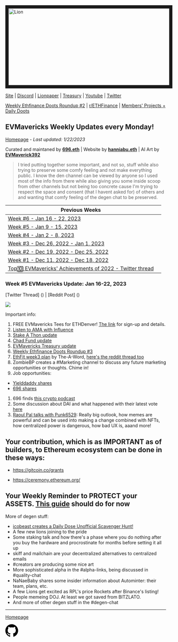 <meta name="viewport" content="width=device-width,initial-scale=1">
<link rel="stylesheet" href="https://etheralpha.github.io/readme-themes/deep-blue.css">


    
<a href="https://looksrare.org/collections/0x7dDAA898D33D7aB252Ea5F89f96717c47B2fEE6e#items" target="_blank">
    <svg height="40" width="40" aria-hidden="true" viewBox="0 0 16 16" version="1.1" width="32" data-view-component="true" class="octicon octicon-mark-github v-align-left">
      <img src="https://i.imgur.com/aI3pPvn.png" 
alt="Lion" width="640" height="240" border=10" />
</a>    
                                            
                                      
[Site](https://dao.evmavericks.xyz) | [Discord](https://discord.gg/evmavericks) | [Lionpaper](https://mirror.xyz/0xCF68C873D6925F30FFF58E2BdF2D8DA4c9c6f0Be/61meL896f1tgAIwpEyK8UR4OR9eP_igPGKZO5WneN8M) | [Treasury](https://etherscan.io/address/0x29816f59f1c7e1ba69289cf486556929f7743ca2) | [Youtube](https://www.youtube.com/@evmavericks) | [Twitter](https://twitter.com/EVMavericks)
                                              
[Weekly Ethfinance Doots Roundup #2](https://www.youtube.com/watch?v=qIyhvrrMG1s) | [r/ETHFinance](https://www.reddit.com/r/ethfinance/) | [Members' Projects + Daily Doots](https://dailydoots.com/#projects)
                                                                                  
                                              
## EVMavericks Weekly Updates every Monday!
[Homepage](https://evmavericks-weekly.netlify.app) - *Last updated: 1/22/2023*


 
Curated and maintaned by **[696.eth](https://twitter.com/696_eth)** | Website by **[hanniabu.eth](https://etheralpha.org/)** | AI Art by **[EVMaverick392](https://twitter.com/EVMaverick392)**


    
> I tried putting together some important, and not so, stuff while also trying to preserve some comfy feeling and not make everything public. I know the den channel can be viewed by anyone so I used most of the info from there while also giving you some inside scoop from other channels but not being too concrete cause I'm trying to respect the space and consent (that I havent asked for) of others and and wanting that comfy feeling of the degen chat to be preserved.

| Previous Weeks |   |
|--------------|---|
[Week #6 - Jan 16 - 22, 2023](https://week6--evmavericks-weekly.netlify.app)|
[Week #5 - Jan 9 - 15, 2023](https://week5--evmavericks-weekly.netlify.app)|
[Week #4 - Jan 2 - 8, 2023](https://week4--evmavericks-weekly.netlify.app)|
[Week #3 - Dec 26, 2022 - Jan 1, 2023](https://week3--evmavericks-weekly.netlify.app)|
[Week #2 - Dec 19, 2022 - Dec 25, 2022](https://week2--evmavericks-weekly.netlify.app)|
[Week #1 - Dec 11, 2022 - Dec 18, 2022](https://week1--evmavericks-weekly.netlify.app)|
[Top🔟 EVMavericks' Achievements of 2022 - Twitter thread](https://twitter.com/696_eth/status/1609278972193538050)|


### Week #5 EVMavericks Update: Jan 16-22, 2023
                                              
[Twitter Thread] () | [Reddit Post] ()

![](https://i.imgur.com/QfJvHxa.png)
                                              
Important info:

1. FREE EVMavericks Tees for ETHDenver! [The link](https://discord.com/channels/963992696387694592/1064925676479729705) for sign-up and details. 
1. [Listen to AMA with Influence](https://spotifyanchor-web.app.link/e/qpvpXvLeHwb) 
1. [Stake A Thon update](https://i.imgur.com/j7Pkpwp.png)
1. [Chad Fund update](https://i.imgur.com/0IhMHPV.png)
1. [EVMavericks Treasury update](https://docs.google.com/spreadsheets/d/1SUlyDlSXU7vG8Us80ssonWoTtneuNTYEE4TIChRSG6E/edit?usp=sharing)
1. [Weekly Ethfinance Doots Roundup #3](https://youtu.be/W4T2x_TomXA)
1. [EthFit week3 plan](https://i.imgur.com/bRw8XYH.png) by The-A-Word, [here's the reddit thread too](https://www.reddit.com/r/EthFitness/comments/zub9d8/rethfitness_lounge)
1. ZombieBP creates a #Marketing channel to discuss any future marketing opportunities or thoughts. Chime in!
1. Job opportunities: 
* [Yielddaddy shares](https://jobs.lever.co/ethereumfoundation/89ff5705-3351-422d-a5d1-b0805e95edec)
* [696 shares](https://www.linkedin.com/jobs/view/3437614612/?refId=59b8f80f-8b98-485d-b84b-81a6f7567e73&trackingId=vNJ3t8fpSzKmItvQpExITQ%3D%3D)
1. 696 finds [this crypto podcast](https://podcasts.google.com/feed/aHR0cHM6Ly9mZWVkcy5tZWdhcGhvbmUuZm0vdW50b2xkc3Rvcmllcw)
1. Some discussion about DAI and what happened with their latest vote [here](https://twitter.com/chrisblec/status/1616118862772158464?s=46&t=enwcrWOGQoednj5tqKuR_w)
1. [Raoul Pal talks with Punk6529](https://www.realvision.com/shows/raoul-pal-adventures-in-crypto/videos/the-world-according-to-punk-6529-mXg5?tab=details): Really big outlook, how memes are powerful and can be used into making a change combined with NFTs, how centralized power is dangerous, how bad UX is, aaand more! 

## Your contribution, which is as IMPORTANT as of builders, to Ethereum ecosystem can be done in these ways:
                                                                    
* https://gitcoin.co/grants
                                              
* https://ceremony.ethereum.org/

## Your Weekly Reminder to PROTECT your ASSETS. [This guide](https://imgur.com/grNPpwN) should do for now

More of degen stuff:

* [icobeast creates a Daily Dose Unofficial Scavenger Hunt!](https://twitter.com/beast_ico/status/1615025368196317190?s=46&t=Dc5H832sZaSt5jmgvcn6eg)
* A few new lions joining to the pride
* Some staking talk and how there's a phase where you do nothing after you buy the hardware and procrostinate for months before setting it all up
* skiff and mailchain are your decentralized alternatives to centralized emails
* #creators are producing some nice art
* More sophisticated alpha in the #alpha-links, being discussed in #quality-chat
* NaNaeBaby shares some insider information about Autominter: their team, plans, etc.
* A few Lions get excited as RPL's price Rockets after Binance's listing!
* People memeing DOJ. At least we got saved from BITZLATO.
* And more of other degen stuff in the #degen-chat
---
                                              
[Homepage](https://evmavericks-weekly.netlify.app)

    
<a id="github-link" href="https://github.com/etheralpha/evm-updates/" target="_blank">
  <svg height="40" width="40" aria-hidden="true" viewBox="0 0 16 16" version="1.1" width="32" data-view-component="true" class="octicon octicon-mark-github v-align-middle">
      <path fill-rule="evenodd" d="M8 0C3.58 0 0 3.58 0 8c0 3.54 2.29 6.53 5.47 7.59.4.07.55-.17.55-.38 0-.19-.01-.82-.01-1.49-2.01.37-2.53-.49-2.69-.94-.09-.23-.48-.94-.82-1.13-.28-.15-.68-.52-.01-.53.63-.01 1.08.58 1.23.82.72 1.21 1.87.87 2.33.66.07-.52.28-.87.51-1.07-1.78-.2-3.64-.89-3.64-3.95 0-.87.31-1.59.82-2.15-.08-.2-.36-1.02.08-2.12 0 0 .67-.21 2.2.82.64-.18 1.32-.27 2-.27.68 0 1.36.09 2 .27 1.53-1.04 2.2-.82 2.2-.82.44 1.1.16 1.92.08 2.12.51.56.82 1.27.82 2.15 0 3.07-1.87 3.75-3.65 3.95.29.25.54.73.54 1.48 0 1.07-.01 1.93-.01 2.2 0 .21.15.46.55.38A8.013 8.013 0 0016 8c0-4.42-3.58-8-8-8z"></path>
  </svg>
</a>



